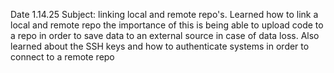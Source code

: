 Date 1.14.25
    Subject: linking local and remote repo's.
    Learned how to link a local and remote repo the importance of this is being able to upload code to a repo in order to save data to an external source in case of data loss. Also learned about the SSH keys and how to authenticate systems in order to connect to a remote repo